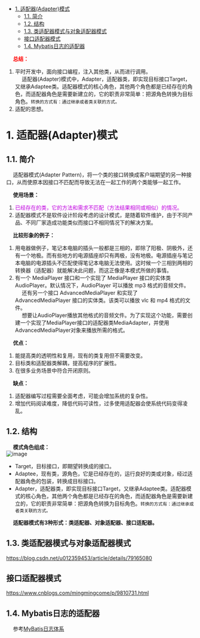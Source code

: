 
<!-- TOC -->

- [1. 适配器(Adapter)模式](#1-适配器adapter模式)
    - [1.1. 简介](#11-简介)
    - [1.2. 结构](#12-结构)
    - [1.3. 类适配器模式与对象适配器模式](#13-类适配器模式与对象适配器模式)
    - [接口适配器模式](#接口适配器模式)
    - [1.4. Mybatis日志的适配器](#14-mybatis日志的适配器)

<!-- /TOC -->


&emsp; **<font color = "red">总结：</font>**  
1. 平时开发中，面向接口编程，注入其他类，从而进行调用。  
&emsp; 适配器(Adapter)模式中，Adapter，适配器类，即实现目标接口Target，又继承Adaptee类。适配器模式的核心角色，其他两个角色都是已经存在的角色，而适配器角色是需要新建立的，它的职责非常简单：把源角色转换为目标角色。`转换的方式有：通过继承或者类关联的方式。`  
2. 适配的思想。  

# 1. 适配器(Adapter)模式  

## 1.1. 简介
&emsp; 适配器模式(Adapter Pattern)，将一个类的接口转换成客户端期望的另一种接口，从而使原本因接口不匹配而导致无法在一起工作的两个类能够一起工作。  

&emsp; **使用场景：**  
1. <font color = "clime">已经存在的类，它的方法和需求不匹配（方法结果相同或相似）的情况。</font>  
2. 适配器模式不是软件设计阶段考虑的设计模式，是随着软件维护，由于不同产品、不同厂家造成功能类似而接口不相同情况下的解决方案。  


&emsp; **比较形象的例子：**  
1. 用电器做例子，笔记本电脑的插头一般都是三相的，即除了阳极、阴极外，还有一个地极。而有些地方的电源插座却只有两极，没有地极。电源插座与笔记本电脑的电源插头不匹配使得笔记本电脑无法使用。这时候一个三相到两相的转换器（适配器）就能解决此问题，而这正像是本模式所做的事情。  
2. 有一个 MediaPlayer 接口和一个实现了 MediaPlayer 接口的实体类 AudioPlayer。默认情况下，AudioPlayer 可以播放 mp3 格式的音频文件。  
&emsp; 还有另一个接口 AdvancedMediaPlayer 和实现了 AdvancedMediaPlayer 接口的实体类。该类可以播放 vlc 和 mp4 格式的文件。  
&emsp; 想要让AudioPlayer播放其他格式的音频文件。为了实现这个功能，需要创建一个实现了MediaPlayer接口的适配器类MediaAdapter，并使用AdvancedMediaPlayer对象来播放所需的格式。  

&emsp; **优点：**   
1. 能提高类的透明性和复用，现有的类复用但不需要改变。   
2. 目标类和适配器类解耦，提高程序的扩展性。   
3. 在很多业务场景中符合开闭原则。  

&emsp; **缺点：**   
1. 适配器编写过程需要全面考虑，可能会增加系统的复杂性。   
2. 增加代码阅读难度，降低代码可读性，过多使用适配器会使系统代码变得凌乱。  

## 1.2. 结构  
&emsp; **模式角色组成：**  
![image](https://gitee.com/wt1814/pic-host/raw/master/images/java/design/design-13.png)  

* Target，目标接口，即期望转换成的接口。  
* Adaptee，现有类，源角色，它是已经存在的，运行良好的类或对象，经过适配器角色的包装，转换成目标接口。  
* Adapter，适配器类，即实现目标接口Target，又继承Adaptee类。适配器模式的核心角色，其他两个角色都是已经存在的角色，而适配器角色是需要新建立的，它的职责非常简单：把源角色转换为目标角色。`转换的方式有：通过继承或者类关联的方式。`  

&emsp; **适配器模式有3种形式：类适配器、对象适配器、接口适配器。**  


## 1.3. 类适配器模式与对象适配器模式  

https://blog.csdn.net/u012359453/article/details/79165080


## 接口适配器模式
https://www.cnblogs.com/mingmingcome/p/9810731.html


## 1.4. Mybatis日志的适配器

<!--
适配器模式在Java日志体系中的应用 
https://mp.weixin.qq.com/s/Tvo0C1ptPMyoNaggCjphuQ
萌新发问：MyBatis日志到底是如何做到兼容所有常用日志框架的？ 
https://mp.weixin.qq.com/s/hUA-GEbRYH0-qgcEKCUylg
适配器模式在Mybatis中的妙用 
https://mp.weixin.qq.com/s/vdwDCk5GY-vL8V8K_TBoTg
-->
&emsp; 参考[MyBatis日志体系](/docs/SSM/MyBatis/MybatisLog.md)  
